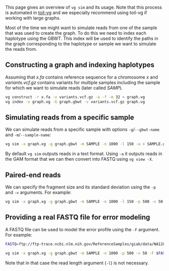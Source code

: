 This page gives an overview of `vg sim` and its usage. Note that this process is automated in [toil-vg](https://github.com/vgteam/toil-vg) and we especially recommend using toil-vg if working with large graphs. 

Most of the time we might want to simulate reads from one of the sample that was used to create the graph. To do this we need to index each haplotype using the GBWT. This index will be used to identify the paths in the graph corresponding to the haplotype or sample we want to simulate the reads from.

## Constructing a graph and indexing haplotypes

Assuming that *x.fa* contains reference sequence for a chromosome *x* and *variants.vcf.gz* contains variants for multiple samples including the sample for which we want to simulate reads (later called *SAMP*).

```sh
vg construct -r x.fa -v variants.vcf.gz -a -f -m 32 > graph.vg
vg index -x graph.xg -G graph.gbwt -v variants.vcf.gz graph.vg
```

## Simulating reads from a specific sample

We can simulate reads from a specific sample with options `-g`/`--gbwt-name` and `-m`/`--sample-name`:

```sh
vg sim -x graph.xg -g graph.gbwt -m SAMPLE -n 1000 -l 150 -a > SAMPLE.gam
```

By default `vg sim` outputs reads in a text format. Using `-a` it outputs reads in the GAM format that we can then convert into FASTQ using `vg view -X`.

## Paired-end reads

We can specify the fragment size and its standard deviation using the `-p` and `-v` arguments. For example:

```sh
vg sim -x graph.xg -g graph.gbwt -m SAMPLE -n 1000 -l 150 -p 500 -v 50 -a > SAMPLE.gam
```

## Providing a real FASTQ file for error modeling

A FASTQ file can be used to model the error profile using the `-F` argument. For example:

```sh
FASTQ=ftp://ftp-trace.ncbi.nlm.nih.gov/ReferenceSamples/giab/data/NA12878/NIST_NA12878_HG001_HiSeq_300x/131219_D00360_005_BH814YADXX/Project_RM8398/Sample_U5a/U5a_AGTCAA_L002_R1_007.fastq.gz

vg sim -x graph.xg -g graph.gbwt -m SAMPLE -n 1000 -p 500 -v 50 -F $FASTQ -a > SAMPLE.gam
```

Note that in that case the read length argument (`-l`) is not necessary.
